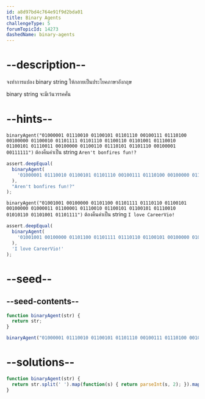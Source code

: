 ```yaml
---
id: a8d97bd4c764e91f9d2bda01
title: Binary Agents
challengeType: 5
forumTopicId: 14273
dashedName: binary-agents
---
```


# --description--

จงทำการแปลง binary string ให้กลายเป็นประโยคภาษาอังกฤษ

binary string จะมีเว้นวรรคคั่น

# --hints--

`binaryAgent("01000001 01110010 01100101 01101110 00100111 01110100 00100000 01100010 01101111 01101110 01100110 01101001 01110010 01100101 01110011 00100000 01100110 01110101 01101110 00100001 00111111")` ต้องคืนค่าเป็น string `Aren't bonfires fun!?`

```js
assert.deepEqual(
  binaryAgent(
    '01000001 01110010 01100101 01101110 00100111 01110100 00100000 01100010 01101111 01101110 01100110 01101001 01110010 01100101 01110011 00100000 01100110 01110101 01101110 00100001 00111111'
  ),
  "Aren't bonfires fun!?"
);
```

`binaryAgent("01001001 00100000 01101100 01101111 01110110 01100101 00100000 01000011 01100001 01110010 01100101 01100101 01110010 01010110 01101001 01101111")` ต้องคืนค่าเป็น string `I love CareerVio!`

```js
assert.deepEqual(
  binaryAgent(
    '01001001 00100000 01101100 01101111 01110110 01100101 00100000 01000011 01100001 01110010 01100101 01100101 01110010 01010110 01101001 01101111'
  ),
  'I love CareerVio!'
);
```

# --seed--

## --seed-contents--

```js
function binaryAgent(str) {
  return str;
}

binaryAgent("01000001 01110010 01100101 01101110 00100111 01110100 00100000 01100010 01101111 01101110 01100110 01101001 01110010 01100101 01110011 00100000 01100110 01110101 01101110 00100001 00111111");
```

# --solutions--

```js
function binaryAgent(str) {
  return str.split(' ').map(function(s) { return parseInt(s, 2); }).map(function(b) { return String.fromCharCode(b);}).join('');
}
```
